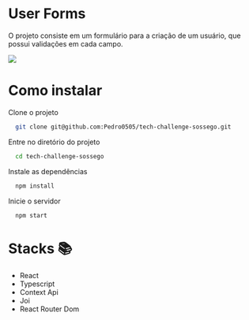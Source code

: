 # User Forms

O projeto consiste em um formulário para a criação de um usuário, que possui validações em cada campo.

![](https://github.com/Pedro0505/tech-challenge-sossego/blob/main/src/assets/presentation-project.gif?raw=true)

# Como instalar

Clone o projeto

```bash
  git clone git@github.com:Pedro0505/tech-challenge-sossego.git
```

Entre no diretório do projeto

```bash
  cd tech-challenge-sossego
```

Instale as dependências

```bash
  npm install
```

Inicie o servidor

```bash
  npm start
```

# Stacks 📚

- React
- Typescript
- Context Api
- Joi
- React Router Dom

